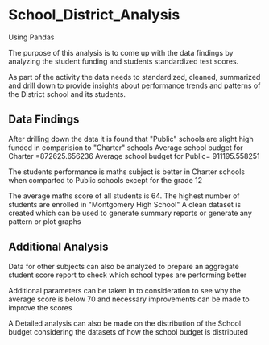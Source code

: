 # School_District_Analysis

Using Pandas

The purpose of this analysis is to come up with the data findings by analyzing the student funding and students standardized test scores.

As part of the activity the data needs to standardized, cleaned, summarized and drill down to provide insights about performance trends and patterns of the District school and its students.

## Data Findings

After drilling down the data it is found that "Public" schools are slight high funded in comparision to "Charter" schools Average  school budget for Charter =872625.656236 Average school budget for Public= 911195.558251

The students performance is maths subject is better in Charter schools when comparted to Public schools except for the grade 12

The average maths score of all students is 64.
The highest number of students are enrolled in "Montgomery High School"
A clean dataset is created which can be used to generate summary reports or generate any pattern or plot graphs

## Additional Analysis

Data for other subjects can also be analyzed to prepare an aggregate student score report to check which school types are performing better

Additional parameters can be taken in to consideration to see why the average score is below 70 and necessary improvements can be made to improve the scores

A Detailed analysis can also be made on the distribution of the School budget considering the datasets of how the school budget is distributed



